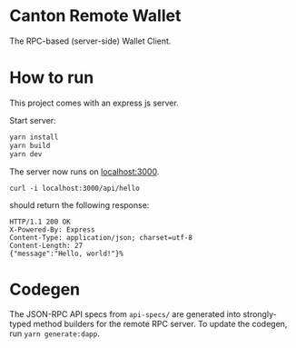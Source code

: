 # Canton Remote Wallet

The RPC-based (server-side) Wallet Client.

# How to run

This project comes with an express js server.

Start server:

```sh
yarn install
yarn build
yarn dev
```

The server now runs on [localhost:3000](http://localhost:3000/).

```shell
curl -i localhost:3000/api/hello
```

should return the following response:

```angular2html
HTTP/1.1 200 OK
X-Powered-By: Express
Content-Type: application/json; charset=utf-8
Content-Length: 27
{"message":"Hello, world!"}%
```

# Codegen

The JSON-RPC API specs from `api-specs/` are generated into strongly-typed method builders for the remote RPC server. To update the codegen, run `yarn generate:dapp`.
